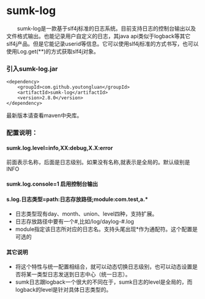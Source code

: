# sumk-log
&emsp;&emsp;sumk-log是一款基于slf4j标准的日志系统。目前支持日志的控制台输出以及文件格式输出。也能记录用户自定义的日志，其java api类似于logback等其它slf4j产品。但是它能记录userid等信息。它可以使用slf4j标准的方式书写，也可以使用Log.get(**)的方式获取slf4j对象。

### 引入sumk-log.jar
```
<dependency>
    <groupId>com.github.youtongluan</groupId>
    <artifactId>sumk-log</artifactId>
    <version>2.8.0</version>
</dependency>
```
最新版本请查看maven中央库。

### 配置说明：


#### sumk.log.level=info,XX:debug,X.X:error
前面表示名称，后面是日志级别。如果没有名称,就表示是全局的。默认级别是INFO

#### sumk.log.console=1 启用控制台输出

#### s.log.日志类型=path:日志存放路径;module:com.test,a.*
* 日志类型现有day、month、union、level四种，支持扩展。
* 日志存放路径中要有一个#,比如/log/daylog-#.log
* module指定该日志所对应的日志名。支持头尾出现*作为通配符。这个配置是可选的

#### 其它说明
* 将这个特性与统一配置相结合，就可以动态切换日志级别，也可以动态设置是否将某一类型日志发送到日志中心（统一日志）。
* sumk日志跟logback一个很大的不同在于，sumk日志的level是全局的，而logback的level是针对具体日志类型的。


